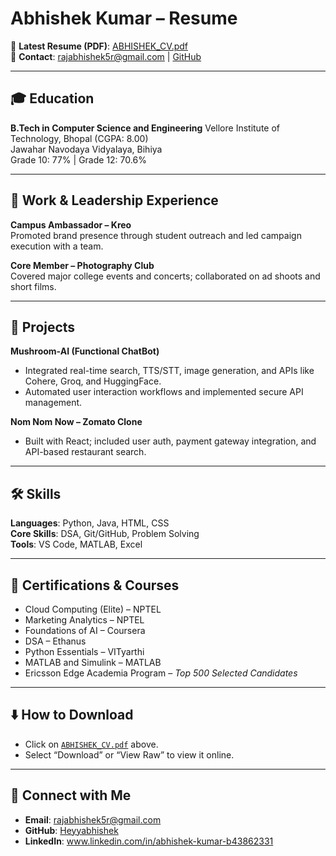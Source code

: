 # Abhishek Kumar – Resume

📄 **Latest Resume (PDF)**: [ABHISHEK_CV.pdf](./ABHISHEK_CV.pdf)  
📧 **Contact**: rajabhishek5r@gmail.com | [GitHub](https://github.com/Heyyabhishek)

---

## 🎓 Education

**B.Tech in Computer Science and Engineering** 
Vellore Institute of Technology, Bhopal (CGPA: 8.00)  
Jawahar Navodaya Vidyalaya, Bihiya  
Grade 10: 77% | Grade 12: 70.6%

---

## 💼 Work & Leadership Experience

**Campus Ambassador – Kreo**  
Promoted brand presence through student outreach and led campaign execution with a team.

**Core Member – Photography Club**  
Covered major college events and concerts; collaborated on ad shoots and short films.

---

## 🧠 Projects

**Mushroom-AI (Functional ChatBot)**  
- Integrated real-time search, TTS/STT, image generation, and APIs like Cohere, Groq, and HuggingFace.  
- Automated user interaction workflows and implemented secure API management.

**Nom Nom Now – Zomato Clone**  
- Built with React; included user auth, payment gateway integration, and API-based restaurant search.

---

## 🛠 Skills

**Languages**: Python, Java, HTML, CSS  
**Core Skills**: DSA, Git/GitHub, Problem Solving  
**Tools**: VS Code, MATLAB, Excel

---

## 📜 Certifications & Courses

- Cloud Computing (Elite) – NPTEL  
- Marketing Analytics – NPTEL  
- Foundations of AI – Coursera  
- DSA – Ethanus  
- Python Essentials – VITyarthi  
- MATLAB and Simulink – MATLAB  
- Ericsson Edge Academia Program – *Top 500 Selected Candidates*

---

## ⬇️ How to Download

- Click on [`ABHISHEK_CV.pdf`](./ABHISHEK_CV.pdf) above.
- Select “Download” or “View Raw” to view it online.

---

## 🔗 Connect with Me

- **Email**: [rajabhishek5r@gmail.com](mailto:rajabhishek5r@gmail.com)  
- **GitHub**: [Heyyabhishek](https://github.com/Heyyabhishek)  
- **LinkedIn**: www.linkedin.com/in/abhishek-kumar-b43862331

